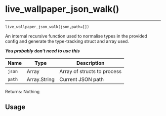 # live_wallpaper_json_walk()
---
`live_wallpaper_json_walk(json,path=[])`

An internal recursive function used to normalise types in the provided config and generate the type-tracking struct and array used.

***You probably don't need to use this***


| Name | Type | Description |
| - | - | - | 
| `json` | Array | Array of structs to process |
| `path` | Array.String | Current JSON path |

Returns: Nothing

## Usage

